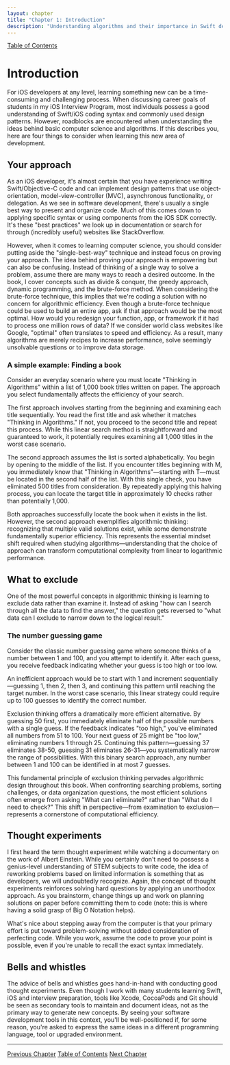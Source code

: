 ```yaml
---
layout: chapter
title: "Chapter 1: Introduction"
description: "Understanding algorithms and their importance in Swift development"
---
```


<div class="top-nav">
  <a href="index">Table of Contents</a>
</div>


# Introduction

For iOS developers at any level, learning something new can be a time-consuming and challenging process. When discussing career goals of students in my iOS Interview Program, most individuals possess a good understanding of Swift/iOS coding syntax and commonly used design patterns. However, roadblocks are encountered when understanding the ideas behind basic computer science and algorithms. If this describes you, here are four things to consider when learning this new area of development.

## Your approach

As an iOS developer, it's almost certain that you have experience writing Swift/Objective-C code and can implement design patterns that use object-orientation, model-view-controller (MVC), asynchronous functionality, or delegation. As we see in software development, there's usually a single best way to present and organize code. Much of this comes down to applying specific syntax or using components from the iOS SDK correctly. It's these "best practices" we look up in documentation or search for through (incredibly useful) websites like StackOverflow.

However, when it comes to learning computer science, you should consider putting aside the "single-best-way" technique and instead focus on proving your approach. The idea behind proving your approach is empowering but can also be confusing. Instead of thinking of a single way to solve a problem, assume there are many ways to reach a desired outcome. In the book, I cover concepts such as divide & conquer, the greedy approach, dynamic programming, and the brute-force method. When considering the brute-force technique, this implies that we're coding a solution with no concern for algorithmic efficiency. Even though a brute-force technique could be used to build an entire app, ask if that approach would be the most optimal. How would you redesign your function, app, or framework if it had to process one million rows of data? If we consider world class websites like Google, "optimal" often translates to speed and efficiency. As a result, many algorithms are merely recipes to increase performance, solve seemingly unsolvable questions or to improve data storage.

### A simple example: Finding a book

Consider an everyday scenario where you must locate "Thinking in Algorithms" within a list of 1,000 book titles written on paper. The approach you select fundamentally affects the efficiency of your search.

The first approach involves starting from the beginning and examining each title sequentially. You read the first title and ask whether it matches "Thinking in Algorithms." If not, you proceed to the second title and repeat this process. While this linear search method is straightforward and guaranteed to work, it potentially requires examining all 1,000 titles in the worst case scenario.

The second approach assumes the list is sorted alphabetically. You begin by opening to the middle of the list. If you encounter titles beginning with M, you immediately know that "Thinking in Algorithms"—starting with T—must be located in the second half of the list. With this single check, you have eliminated 500 titles from consideration. By repeatedly applying this halving process, you can locate the target title in approximately 10 checks rather than potentially 1,000.

Both approaches successfully locate the book when it exists in the list. However, the second approach exemplifies algorithmic thinking: recognizing that multiple valid solutions exist, while some demonstrate fundamentally superior efficiency. This represents the essential mindset shift required when studying algorithms—understanding that the choice of approach can transform computational complexity from linear to logarithmic performance.

## What to exclude

One of the most powerful concepts in algorithmic thinking is learning to exclude data rather than examine it. Instead of asking "how can I search through all the data to find the answer," the question gets reversed to "what data can I exclude to narrow down to the logical result."

### The number guessing game

Consider the classic number guessing game where someone thinks of a number between 1 and 100, and you attempt to identify it. After each guess, you receive feedback indicating whether your guess is too high or too low.

An inefficient approach would be to start with 1 and increment sequentially—guessing 1, then 2, then 3, and continuing this pattern until reaching the target number. In the worst case scenario, this linear strategy could require up to 100 guesses to identify the correct number.

Exclusion thinking offers a dramatically more efficient alternative. By guessing 50 first, you immediately eliminate half of the possible numbers with a single guess. If the feedback indicates "too high," you've eliminated all numbers from 51 to 100. Your next guess of 25 might be "too low," eliminating numbers 1 through 25. Continuing this pattern—guessing 37 eliminates 38-50, guessing 31 eliminates 26-31—you systematically narrow the range of possibilities. With this binary search approach, any number between 1 and 100 can be identified in at most 7 guesses.

This fundamental principle of exclusion thinking pervades algorithmic design throughout this book. When confronting searching problems, sorting challenges, or data organization questions, the most efficient solutions often emerge from asking "What can I eliminate?" rather than "What do I need to check?" This shift in perspective—from examination to exclusion—represents a cornerstone of computational efficiency.

## Thought experiments

I first heard the term thought experiment while watching a documentary on the work of Albert Einstein. While you certainly don't need to possess a genius-level understanding of STEM subjects to write code, the idea of reworking problems based on limited information is something that as developers, we will undoubtedly recognize. Again, the concept of thought experiments reinforces solving hard questions by applying an unorthodox approach. As you brainstorm, change things up and work on planning solutions on paper before committing them to code (note: this is where having a solid grasp of Big O Notation helps).

What's nice about stepping away from the computer is that your primary effort is put toward problem-solving without added consideration of perfecting code. While you work, assume the code to prove your point is possible, even if you're unable to recall the exact syntax immediately.

## Bells and whistles

The advice of bells and whistles goes hand-in-hand with conducting good thought experiments. Even though I work with many students learning Swift, iOS and interview preparation, tools like Xcode, CocoaPods and Git should be seen as secondary tools to maintain and document ideas, not as the primary way to generate new concepts. By seeing your software development tools in this context, you'll be well-positioned if, for some reason, you're asked to express the same ideas in a different programming language, tool or upgraded environment.


---

<div class="chapter-nav">
  <a href="index" class="prev">Previous Chapter</a>
  <a href="index">Table of Contents</a>
  <a href="02-big-o-notation" class="next">Next Chapter</a>
</div>
